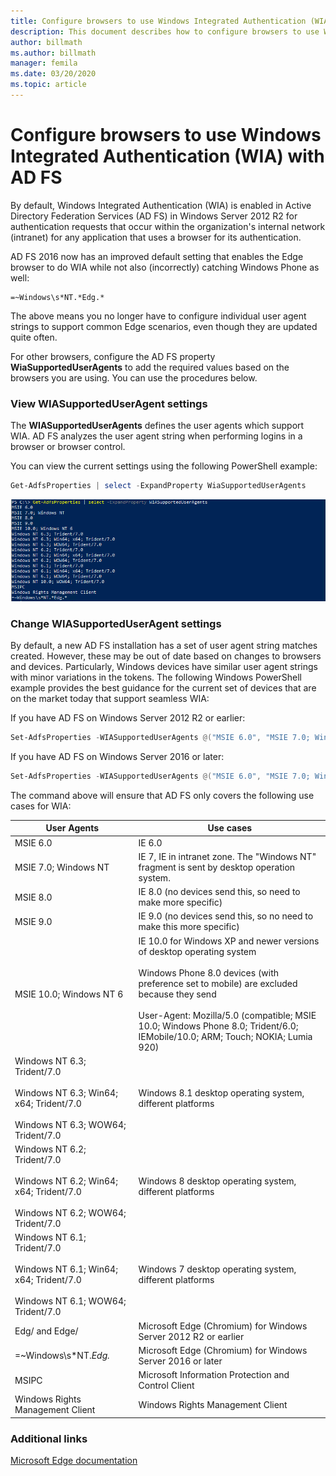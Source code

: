 ```yaml
---
title: Configure browsers to use Windows Integrated Authentication (WIA) with AD FS
description: This document describes how to configure browsers to use WIA with AD FS
author: billmath
ms.author: billmath
manager: femila
ms.date: 03/20/2020
ms.topic: article
---
```


# Configure browsers to use Windows Integrated Authentication (WIA) with AD FS

By default, Windows Integrated Authentication (WIA) is enabled in Active Directory Federation Services (AD FS) in Windows Server 2012 R2 for authentication requests that occur within the organization's internal network (intranet) for any application that uses a browser for its authentication.

AD FS 2016 now has an improved default setting that enables the Edge browser to do WIA while not also (incorrectly) catching Windows Phone as well:

```
=~Windows\s*NT.*Edg.*
```

The above means you no longer have to configure individual user agent strings to support common Edge scenarios, even though they are updated quite often.

For other browsers, configure the AD FS property **WiaSupportedUserAgents** to add the required values based on the browsers you are using.  You can use the procedures below.

### View WIASupportedUserAgent settings

The **WIASupportedUserAgents** defines the user agents which support WIA. AD FS analyzes the user agent string when performing logins in a browser or browser control.

You can view the current settings using the following PowerShell example:

```powershell
Get-AdfsProperties | select -ExpandProperty WiaSupportedUserAgents
```

![WIA Support](../operations/media/Configure-AD-FS-Browser-WIA/wiasupport.png)

### Change WIASupportedUserAgent settings
By default, a new AD FS installation has a set of user agent string matches created. However, these may be out of date based on changes to browsers and devices. Particularly, Windows devices have similar user agent strings with minor variations in the tokens. The following Windows PowerShell example provides the best guidance for the current set of devices that are on the market today that support seamless WIA:

If you have AD FS on Windows Server 2012 R2 or earlier:

```powershell
Set-AdfsProperties -WIASupportedUserAgents @("MSIE 6.0", "MSIE 7.0; Windows NT", "MSIE 8.0", "MSIE 9.0", "MSIE 10.0; Windows NT 6", "Windows NT 6.3; Trident/7.0", "Windows NT 6.3; Win64; x64; Trident/7.0", "Windows NT 6.3; WOW64; Trident/7.0", "Windows NT 6.2; Trident/7.0", "Windows NT 6.2; Win64; x64; Trident/7.0", "Windows NT 6.2; WOW64; Trident/7.0", "Windows NT 6.1; Trident/7.0", "Windows NT 6.1; Win64; x64; Trident/7.0", "Windows NT 6.1; WOW64; Trident/7.0","Windows NT 10.0; WOW64; Trident/7.0","MSIPC", "Windows Rights Management Client", "Edg/","Edge/")
```

If you have AD FS on Windows Server 2016 or later:

```powershell
Set-AdfsProperties -WIASupportedUserAgents @("MSIE 6.0", "MSIE 7.0; Windows NT", "MSIE 8.0", "MSIE 9.0", "MSIE 10.0; Windows NT 6", "Windows NT 6.3; Trident/7.0", "Windows NT 6.3; Win64; x64; Trident/7.0", "Windows NT 6.3; WOW64; Trident/7.0", "Windows NT 6.2; Trident/7.0", "Windows NT 6.2; Win64; x64; Trident/7.0", "Windows NT 6.2; WOW64; Trident/7.0", "Windows NT 6.1; Trident/7.0", "Windows NT 6.1; Win64; x64; Trident/7.0", "Windows NT 6.1; WOW64; Trident/7.0","Windows NT 10.0; WOW64; Trident/7.0", "MSIPC", "Windows Rights Management Client", "=~Windows\s*NT.*Edg.*")
```

The command above will ensure that AD FS only covers the following use cases for WIA:

|User Agents|Use cases|
|-----|-----|
|MSIE 6.0|IE 6.0|
|MSIE 7.0; Windows NT|IE 7, IE in intranet zone. The "Windows NT" fragment is sent by desktop operation system.|
|MSIE 8.0|IE 8.0 (no devices send this, so need to make more specific)|
|MSIE 9.0|IE 9.0 (no devices send this, so no need to make this more specific)|
|MSIE 10.0; Windows NT 6|IE 10.0 for Windows XP and newer versions of desktop operating system</br></br>Windows Phone 8.0 devices (with preference set to mobile) are excluded because they send</br></br>User-Agent: Mozilla/5.0 (compatible; MSIE 10.0; Windows Phone 8.0; Trident/6.0; IEMobile/10.0; ARM; Touch; NOKIA; Lumia 920)|
|Windows NT 6.3; Trident/7.0</br></br>Windows NT 6.3; Win64; x64; Trident/7.0</br></br>Windows NT 6.3; WOW64; Trident/7.0| Windows 8.1 desktop operating system, different platforms|
|Windows NT 6.2; Trident/7.0</br></br>Windows NT 6.2; Win64; x64; Trident/7.0</br></br>Windows NT 6.2; WOW64; Trident/7.0|Windows 8 desktop operating system, different platforms|
|Windows NT 6.1; Trident/7.0</br></br>Windows NT 6.1; Win64; x64; Trident/7.0</br></br>Windows NT 6.1; WOW64; Trident/7.0|Windows 7 desktop operating system, different platforms|
|Edg/ and Edge/| Microsoft Edge (Chromium) for Windows Server 2012 R2 or earlier |
|=~Windows\s*NT.*Edg.*| Microsoft Edge (Chromium) for Windows Server 2016 or later|
|MSIPC| Microsoft Information Protection and Control Client|
|Windows Rights Management Client|Windows Rights Management Client|

### Additional links

[Microsoft Edge documentation](/microsoft-edge/web-platform/user-agent-string)
